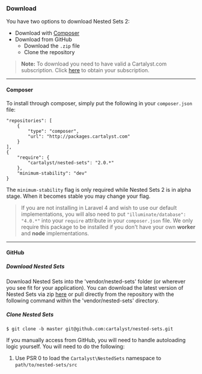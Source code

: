 ### Download

You have two options to download Nested Sets 2:

* Download with [Composer](http://getcomposer.org)
* Download from GitHub
	* Download the `.zip` file
	* Clone the repository

> **Note:** To download you need to have valid a Cartalyst.com subscription.
Click [here](https://www.cartalyst.com/pricing) to obtain your subscription.

----------

#### Composer

To install through composer, simply put the following in your `composer.json` file:

	"repositories": [
		{
			"type": "composer",
			"url": "http://packages.cartalyst.com"
		}
	],
	{
		"require": {
			"cartalyst/nested-sets": "2.0.*"
		},
		"minimum-stability": "dev"
	}

The `minimum-stability` flag is only required while Nested Sets 2 is in alpha stage.
When it becomes stable you may change your flag.

> If you are not installing in Laravel 4 and wish to use our default implementations, you will also need to put `"illuminate/database": "4.0.*"` into your `require` attribute in your `composer.json` file. We only require this package to be installed if you don't have your own **worker** and **node** implementations.

----------

#### GitHub

##### Download Nested Sets

Download Nested Sets into the 'vendor/nested-sets' folder (or wherever you see fit for
your application). You can download the latest version of Nested Sets via zip
[here](https://github.com/cartalyst/nested-sets/zipball/master) or pull directly from
 the repository with the following command within the 'vendor/nested-sets' directory.

##### Clone Nested Sets

    $ git clone -b master git@github.com:cartalyst/nested-sets.git

If you manually access from GitHub, you will need to handle autoloading logic
yourself. You will need to do the following:

1. Use PSR 0 to load the `Cartalyst\NestedSets` namespace to `path/to/nested-sets/src`

